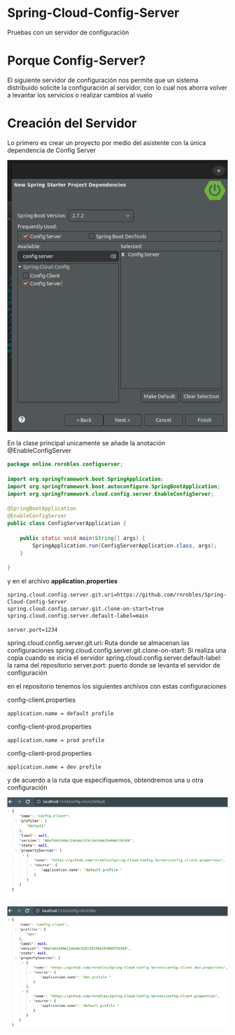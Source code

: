 # Spring-Cloud-Config-Server
Pruebas con un servidor de configuración 

# Porque Config-Server?

El siguiente servidor de configuración nos permite que un sistema distribuido solicite la configuración al servidor, con lo cual nos ahorra volver a levantar los servicios o realizar cambios al vuelo


# Creación del Servidor 

Lo primero es crear un proyecto por medio del asistente con la única dependencia de Config Server


![](./capturas/Captura1.png)


En la clase principal unicamente se añade la anotación @EnableConfigServer


```java
package online.rnrobles.configserver;

import org.springframework.boot.SpringApplication;
import org.springframework.boot.autoconfigure.SpringBootApplication;
import org.springframework.cloud.config.server.EnableConfigServer;

@SpringBootApplication
@EnableConfigServer
public class ConfigServerApplication {

	public static void main(String[] args) {
		SpringApplication.run(ConfigServerApplication.class, args);
	}

}
```
y en el archivo **application.properties** 

````
spring.cloud.config.server.git.uri=https://github.com/rnrobles/Spring-Cloud-Config-Server
spring.cloud.config.server.git.clone-on-start=true
spring.cloud.config.server.default-label=main

server.port=1234
````

spring.cloud.config.server.git.uri: Ruta donde se almacenan las configuraciones
spring.cloud.config.server.git.clone-on-start: Si realiza una copia cuando se inicia el servidor
spring.cloud.config.server.default-label: la rama del repositorio
server.port: puerto donde se levanta el servidor de configuración 


en el repositorio tenemos los siguientes archivos con estas configuraciones


config-client.properties

````
application.name = default profile 

````


config-client-prod.properties

````
application.name = prod profile

````

config-client-prod.properties

````
application.name = dev profile 

````

y de acuerdo a la ruta que especifiquemos, obtendremos una u otra configuración


![](./capturas/Captura2.png)

![](./capturas/Captura3.png)
